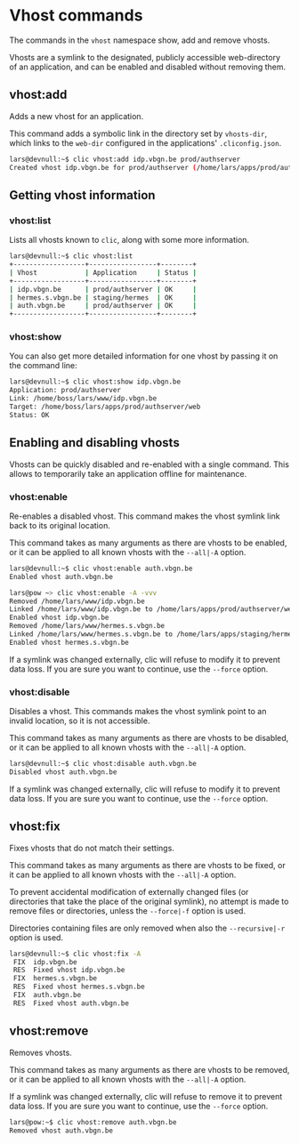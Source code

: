 # Vhost commands

The commands in the `vhost` namespace show, add and remove vhosts.

Vhosts are a symlink to the designated, publicly accessible web-directory of an application,
and can be enabled and disabled without removing them.

## vhost:add

Adds a new vhost for an application.

This command adds a symbolic link in the directory set by `vhosts-dir`,
which links to the `web-dir` configured in the applications' `.cliconfig.json`.

```bash
lars@devnull:~$ clic vhost:add idp.vbgn.be prod/authserver
Created vhost idp.vbgn.be for prod/authserver (/home/lars/apps/prod/authserver/web)
```

## Getting vhost information

### vhost:list

Lists all vhosts known to `clic`, along with some more information.

```bash
lars@devnull:~$ clic vhost:list
+------------------+-----------------+--------+
| Vhost            | Application     | Status |
+------------------+-----------------+--------+
| idp.vbgn.be      | prod/authserver | OK     |
| hermes.s.vbgn.be | staging/hermes  | OK     |
| auth.vbgn.be     | prod/authserver | OK     |
+------------------+-----------------+--------+
```

### vhost:show

You can also get more detailed information for one vhost by passing it on the command line:

```bash
lars@devnull:~$ clic vhost:show idp.vbgn.be
Application: prod/authserver
Link: /home/boss/lars/www/idp.vbgn.be
Target: /home/boss/lars/apps/prod/authserver/web
Status: OK
```

## Enabling and disabling vhosts

Vhosts can be quickly disabled and re-enabled with a single command.
This allows to temporarily take an application offline for maintenance.

### vhost:enable

Re-enables a disabled vhost. This command makes the vhost symlink link back to its original location.

This command takes as many arguments as there are vhosts to be enabled,
or it can be applied to all known vhosts with the `--all|-A` option.

```bash
lars@devnull:~$ clic vhost:enable auth.vbgn.be
Enabled vhost auth.vbgn.be
```

```bash
lars@pow ~> clic vhost:enable -A -vvv
Removed /home/lars/www/idp.vbgn.be
Linked /home/lars/www/idp.vbgn.be to /home/lars/apps/prod/authserver/web
Enabled vhost idp.vbgn.be
Removed /home/lars/www/hermes.s.vbgn.be
Linked /home/lars/www/hermes.s.vbgn.be to /home/lars/apps/staging/hermes/.
Enabled vhost hermes.s.vbgn.be
```

If a symlink was changed externally, clic will refuse to modify it to prevent data loss.
If you are sure you want to continue, use the `--force` option.

### vhost:disable

Disables a vhost. This commands makes the vhost symlink point to an invalid location, so it is not accessible.

This command takes as many arguments as there are vhosts to be disabled,
or it can be applied to all known vhosts with the `--all|-A` option.

```bash
lars@devnull:~$ clic vhost:disable auth.vbgn.be
Disabled vhost auth.vbgn.be
```

If a symlink was changed externally, clic will refuse to modify it to prevent data loss.
If you are sure you want to continue, use the `--force` option.

## vhost:fix

Fixes vhosts that do not match their settings.

This command takes as many arguments as there are vhosts to be fixed,
or it can be applied to all known vhosts with the `--all|-A` option.

To prevent accidental modification of externally changed files (or directories that take the place of the original symlink),
no attempt is made to remove files or directories, unless the `--force|-f` option is used.

Directories containing files are only removed when also the `--recursive|-r` option is used.

```bash
lars@devnull:~$ clic vhost:fix -A
 FIX  idp.vbgn.be
 RES  Fixed vhost idp.vbgn.be
 FIX  hermes.s.vbgn.be
 RES  Fixed vhost hermes.s.vbgn.be
 FIX  auth.vbgn.be
 RES  Fixed vhost auth.vbgn.be
```

## vhost:remove

Removes vhosts.
 
This command takes as many arguments as there are vhosts to be removed,
or it can be applied to all known vhosts with the `--all|-A` option.

If a symlink was changed externally, clic will refuse to remove it to prevent data loss.
If you are sure you want to continue, use the `--force` option.

```bash
lars@pow:~$ clic vhost:remove auth.vbgn.be
Removed vhost auth.vbgn.be
```
